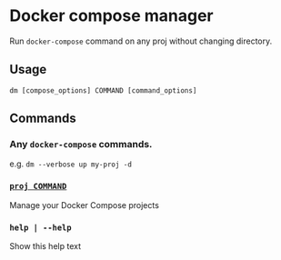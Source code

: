 # Docker compose manager
Run `docker-compose` command on any proj without changing directory.

## Usage
`dm [compose_options] COMMAND [command_options]`

## Commands
### Any `docker-compose` commands.
e.g. `dm --verbose up my-proj -d`

### [`proj COMMAND`](proj.md)
Manage your Docker Compose projects

### `help | --help`
Show this help text
